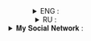 <details align = "center">
<summary>ENG : </summary>

###### This code generates a string of random characters, the length is up to you. The resulting string can be used for a variety of things. 
###### For example: password.
</details>

<details align = "center">
<summary>RU : </summary>

###### Этот код генерирует строку случайных символов, длина которой зависит от вас. Полученную строку можно использовать для самых разных целей.
###### Например: пароль.
</details>

<details align = "center">
    <summary>𝐌𝐲 𝐒𝐨𝐜𝐢𝐚𝐥 𝐍𝐞𝐭𝐰𝐨𝐫𝐤 : </summary>
    <br>
    <a href = "https://vk.com/Proxy1Mallet" target="_blank">
    <img src = "https://img.shields.io/badge/𝐕𝐊-92000a?style=for-the-badge&logo=vk&logoColor=red">
    </br>
    <br>
    <a href = "https://t.me/Proxy1Mallet" target="_blank">
    <img src = "https://img.shields.io/badge/𝐓𝐄𝐋𝐄𝐆𝐑𝐀𝐌-92000a?style=for-the-badge&logo=tg&logoColor=red">
    </br>
</details>
